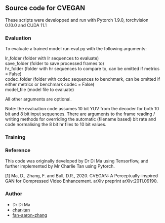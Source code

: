 ## Source code for CVEGAN

These scripts were developped and run with Pytorch 1.9.0, torchvision 0.10.0 and CUDA 11.1 

### Evaluation

To evaluate a trained model run eval.py with the following arguments:

lr_folder (folder with lr sequences to evaluate) <br />
save_folder (folder to save processed frames to) <br />
hr_folder (folder with hr sequences to compare to, can be omitted if metrics = False) <br />
codec_folder (folder with codec sequences to benchmark, can be omitted if either metrics or benchmark codec = False) <br />
model_file (model file to evaluate)

All other arguments are optional.

Note: the evaluation code assumes 10 bit YUV from the decoder for both 10 bit and 8 bit input sequences. There are arguments to the frame reading / writing methods for overriding the automatic (filename based) bit rate and code normalising the 8 bit hr files to 10 bit values.

### Training

### Reference

This code was originally developed by Dr Di Ma using Tensorflow, and further implemented by Mr Charlie Tan using Pytorch.
 
[1] Ma, D., Zhang, F. and Bull, D.R., 2020. CVEGAN: A Perceptually-inspired GAN for Compressed Video Enhancement. arXiv preprint arXiv:2011.09190.

### Author

- Dr Di Ma
- [char-tan](https://github.com/char-tan)
- [fan-aaron-zhang](https://github.com/an-aaron-zhang)
